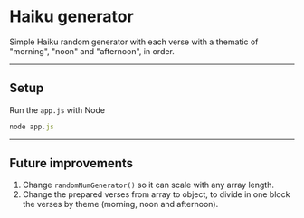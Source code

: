 # Haiku generator

Simple Haiku random generator with each verse with a thematic of "morning", "noon" and "afternoon", in order.

---

## Setup

Run the `app.js` with Node

```js
node app.js
```

---

## Future improvements

1. Change `randomNumGenerator()` so it can scale with any array length.
2. Change the prepared verses from array to object, to divide in one block the verses by theme (morning, noon and afternoon).
